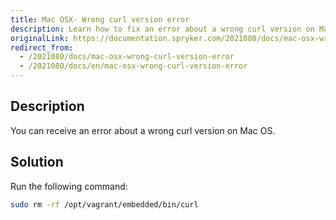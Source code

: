 ```yaml
---
title: Mac OSX- Wrong curl version error
description: Learn how to fix an error about a wrong curl version on Mac OS
originalLink: https://documentation.spryker.com/2021080/docs/mac-osx-wrong-curl-version-error
redirect_from:
  - /2021080/docs/mac-osx-wrong-curl-version-error
  - /2021080/docs/en/mac-osx-wrong-curl-version-error
---
```


## Description
You can receive an error about a wrong curl version on Mac OS.


## Solution

Run the following command:

```bash
sudo rm -rf /opt/vagrant/embedded/bin/curl
```
